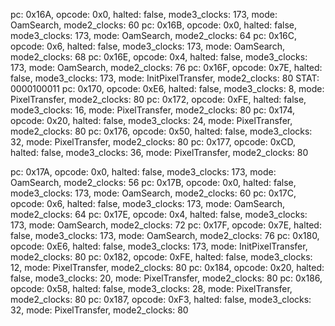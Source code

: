 pc: 0x16A, opcode: 0x0, halted: false, mode3_clocks: 173, mode: OamSearch, mode2_clocks: 60
pc: 0x16B, opcode: 0x0, halted: false, mode3_clocks: 173, mode: OamSearch, mode2_clocks: 64
pc: 0x16C, opcode: 0x6, halted: false, mode3_clocks: 173, mode: OamSearch, mode2_clocks: 68
pc: 0x16E, opcode: 0x4, halted: false, mode3_clocks: 173, mode: OamSearch, mode2_clocks: 76
pc: 0x16F, opcode: 0x7E, halted: false, mode3_clocks: 173, mode: InitPixelTransfer, mode2_clocks: 80
STAT: 0000100011
pc: 0x170, opcode: 0xE6, halted: false, mode3_clocks: 8, mode: PixelTransfer, mode2_clocks: 80
pc: 0x172, opcode: 0xFE, halted: false, mode3_clocks: 16, mode: PixelTransfer, mode2_clocks: 80
pc: 0x174, opcode: 0x20, halted: false, mode3_clocks: 24, mode: PixelTransfer, mode2_clocks: 80
pc: 0x176, opcode: 0x50, halted: false, mode3_clocks: 32, mode: PixelTransfer, mode2_clocks: 80
pc: 0x177, opcode: 0xCD, halted: false, mode3_clocks: 36, mode: PixelTransfer, mode2_clocks: 80

pc: 0x17A, opcode: 0x0, halted: false, mode3_clocks: 173, mode: OamSearch, mode2_clocks: 56
pc: 0x17B, opcode: 0x0, halted: false, mode3_clocks: 173, mode: OamSearch, mode2_clocks: 60
pc: 0x17C, opcode: 0x6, halted: false, mode3_clocks: 173, mode: OamSearch, mode2_clocks: 64
pc: 0x17E, opcode: 0x4, halted: false, mode3_clocks: 173, mode: OamSearch, mode2_clocks: 72
pc: 0x17F, opcode: 0x7E, halted: false, mode3_clocks: 173, mode: OamSearch, mode2_clocks: 76
pc: 0x180, opcode: 0xE6, halted: false, mode3_clocks: 173, mode: InitPixelTransfer, mode2_clocks: 80
pc: 0x182, opcode: 0xFE, halted: false, mode3_clocks: 12, mode: PixelTransfer, mode2_clocks: 80
pc: 0x184, opcode: 0x20, halted: false, mode3_clocks: 20, mode: PixelTransfer, mode2_clocks: 80
pc: 0x186, opcode: 0x58, halted: false, mode3_clocks: 28, mode: PixelTransfer, mode2_clocks: 80
pc: 0x187, opcode: 0xF3, halted: false, mode3_clocks: 32, mode: PixelTransfer, mode2_clocks: 80
